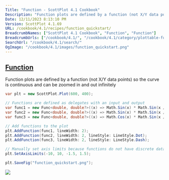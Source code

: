 ```yaml
---
Title: "Function - ScottPlot 4.1 Cookbook"
Description: "Function plots are defined by a function (not X/Y data points) so the curve is continuous and can be zoomed in and out infinitely"
Date: 12/11/2023 8:13:10 PM
Version: ScottPlot 4.1.69
URL: /cookbook/4.1/recipes/function_quickstart/
BreadcrumbNames: ["ScottPlot 4.1 Cookbook", "Function", "Function"]
BreadcrumbUrls: ["/cookbook/4.1/", "/cookbook/4.1/category/plottable-function", "/cookbook/4.1/recipes/function_quickstart/"]
SearchUrl: "/cookbook/4.1/search/"
OgImage: "/cookbook/4.1/images/function_quickstart.png"
---
```


<h2><a id='function' href='/cookbook/4.1/recipes/function_quickstart/'>Function</a></h2>

Function plots are defined by a function (not X/Y data points) so the curve is continuous and can be zoomed in and out infinitely

```cs
var plt = new ScottPlot.Plot(600, 400);

// Functions are defined as delegates with an input and output
var func1 = new Func<double, double?>((x) => Math.Sin(x) * Math.Sin(x / 2));
var func2 = new Func<double, double?>((x) => Math.Sin(x) * Math.Sin(x / 3));
var func3 = new Func<double, double?>((x) => Math.Cos(x) * Math.Sin(x / 5));

// Add functions to the plot
plt.AddFunction(func1, lineWidth: 2);
plt.AddFunction(func2, lineWidth: 2, lineStyle: LineStyle.Dot);
plt.AddFunction(func3, lineWidth: 2, lineStyle: LineStyle.Dash);

// Manually set axis limits because functions do not have discrete data points
plt.SetAxisLimits(-10, 10, -1.5, 1.5);

plt.SaveFig("function_quickstart.png");
```

<img src='../../images/function_quickstart.png' class='d-block mx-auto my-5' />


